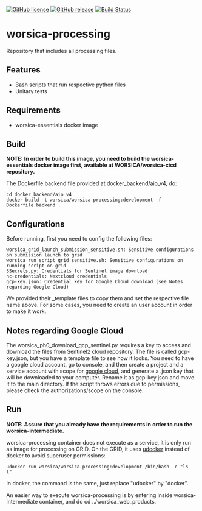 [![GitHub license](https://img.shields.io/github/license/WorSiCa/worsica-processing.svg?maxAge=2592000&style=flat-square)](https://github.com/WorSiCa/worsica-processing/blob/master/LICENSE)
[![GitHub release](https://img.shields.io/github/release/WorSiCa/worsica-processing.svg?maxAge=3600&style=flat-square)](https://github.com/WorSiCa/worsica-processing/releases/latest)
[![Build Status](https://jenkins.eosc-synergy.eu/buildStatus/icon?job=WORSICA%2Fworsica-processing%2Fdevelopment)](https://jenkins.eosc-synergy.eu/job/WORSICA/job/worsica-processing/job/development/)
# worsica-processing

Repository that includes all processing files.

## Features

- Bash scripts that run respective python files
- Unitary tests

## Requirements

- worsica-essentials docker image

## Build

**NOTE: In order to build this image, you need to build the worsica-essentials docker image first, available at WORSICA/worsica-cicd repository.**

The Dockerfile.backend file provided at docker_backend/aio_v4, do:

```shell
cd docker_backend/aio_v4
docker build -t worsica/worsica-processing:development -f Dockerfile.backend .
```

## Configurations

Before running, first you need to config the following files:

```
worsica_grid_launch_submission_sensitive.sh: Sensitive configurations on submission launch to grid
worsica_run_script_grid_sensitive.sh: Sensitive configurations on running script on grid
SSecrets.py: Credentials for Sentinel image download
nc-credentials: Nextcloud credentials
gcp-key.json: Credential key for Google Cloud download (see Notes regarding Google Cloud)
```

We provided their _template files to copy them and set the respective file name above. For some cases, you need to create an user account in order to make it work.

## Notes regarding Google Cloud

The worsica_ph0_download_gcp_sentinel.py requires a key to access and download the files from Sentinel2 cloud repository.
The file is called gcp-key.json, but you have a template file to see how it looks.
You need to have a google cloud account, go to console, and then create a project and a service account with scope for [google cloud](https://cloud.google.com/iam/docs/creating-managing-service-account-keys), and generate a .json key that will be downloaded to your computer.
Rename it as gcp-key.json and move it to the main directory.
If the script throws errors due to permissions, please check the authorizations/scope on the console.

## Run

**NOTE: Assure that you already have the requirements in order to run the worsica-intermediate.**

worsica-processing container does not execute as a service, it is only run as image for processing on GRID.
On the GRID, it uses [udocker](https://github.com/indigo-dc/udocker/) instead of docker to avoid superuser permissions:

```shell
udocker run worsica/worsica-processing:development /bin/bash -c "ls -l"
```

In docker, the command is the same, just replace "udocker" by "docker".

An easier way to execute worsica-processing is by entering inside worsica-intermediate container, and do cd ../worsica_web_products.
